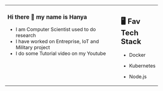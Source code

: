 
<table><tr><td valign="top" width="75%">
  
### Hi there 👋 my name is Hanya


- I am Computer Scientist used to do research
- I have worked on Entreprise, IoT and Military project
- I do some Tutorial video on my Youtube
</td><td valign="top" width="25%">

## 🖥️ Fav Tech Stack

- Docker
- Kubernetes 
- Node.js

  </tr></tr></table> 
